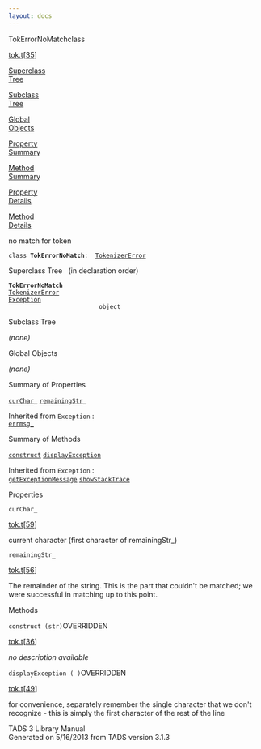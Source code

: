 ```yaml
---
layout: docs
---
```

<span class="title">TokErrorNoMatch</span><span class="type">class</span>

[tok.t](../file/tok.t.html)\[[35](../source/tok.t.html#35)\]

[Superclass  
Tree](#_SuperClassTree_)

[Subclass  
Tree](#_SubClassTree_)

[Global  
Objects](#_ObjectSummary_)

[Property  
Summary](#_PropSummary_)

[Method  
Summary](#_MethodSummary_)

[Property  
Details](#_Properties_)

[Method  
Details](#_Methods_)



no match for token

`class `**`TokErrorNoMatch`**` :   `[`TokenizerError`](../object/TokenizerError.html)



<span id="_SuperClassTree_"></span>



<span class="hdln">Superclass Tree</span>   (in declaration order)



**`TokErrorNoMatch`**  
[`TokenizerError`](../object/TokenizerError.html)  
[`Exception`](../object/Exception.html)  
`                         object`  
<span id="_SubClassTree_"></span>



<span class="hdln">Subclass Tree</span>  



*(none)* <span id="_ObjectSummary_"></span>



<span class="hdln">Global Objects</span>  



*(none)* <span id="_PropSummary_"></span>



<span class="hdln">Summary of Properties</span>  



[`curChar_`](#curChar_) [`remainingStr_`](#remainingStr_)



Inherited from `Exception` :  
[`errmsg_`](../object/Exception.html#errmsg_)

<span id="_MethodSummary_"></span>



<span class="hdln">Summary of Methods</span>  



[`construct`](#construct) [`displayException`](#displayException)



Inherited from `Exception` :  
[`getExceptionMessage`](../object/Exception.html#getExceptionMessage) [`showStackTrace`](../object/Exception.html#showStackTrace)

<span id="_Properties_"></span>



<span class="hdln">Properties</span>  



<span id="curChar_"></span>

`curChar_`

[tok.t](../file/tok.t.html)\[[59](../source/tok.t.html#59)\]



current character (first character of remainingStr\_)



<span id="remainingStr_"></span>

`remainingStr_`

[tok.t](../file/tok.t.html)\[[56](../source/tok.t.html#56)\]



The remainder of the string. This is the part that couldn't be matched;
we were successful in matching up to this point.



<span id="_Methods_"></span>



<span class="hdln">Methods</span>  



<span id="construct"></span>

`construct (str)`<span class="rem">OVERRIDDEN</span>

[tok.t](../file/tok.t.html)\[[36](../source/tok.t.html#36)\]



*no description available*



<span id="displayException"></span>

`displayException ( )`<span class="rem">OVERRIDDEN</span>

[tok.t](../file/tok.t.html)\[[49](../source/tok.t.html#49)\]



for convenience, separately remember the single character that we don't
recognize - this is simply the first character of the rest of the line





TADS 3 Library Manual  
Generated on 5/16/2013 from TADS version 3.1.3


